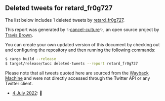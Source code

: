## Deleted tweets for retard_fr0g727

The list below includes 1 deleted tweets by
[retard_fr0g727](https://twitter.com/retard_fr0g727).



This report was generated by ✨[cancel-culture](https://github.com/travisbrown/cancel-culture)✨,
an open source project by [Travis Brown](https://twitter.com/travisbrown).

You can create your own updated version of this document by checking out and configuring the
repository and then running the following commands:

```bash
$ cargo build --release
$ target/release/twcc deleted-tweets --report retard_fr0g727
```

Please note that all tweets quoted here are sourced from the
[Wayback Machine](https://web.archive.org) and were not directly accessed through the Twitter API or
any Twitter client.

* [ 4 July 2022](https://web.archive.org/web/20220704182519/https://twitter.com/retard_fr0g727/status/1544023491959083008): 👋 <!--1544023491959083008-->
